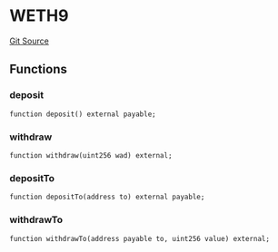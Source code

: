 # WETH9
[Git Source](https://github.com/zeta-chain/protocol-contracts/blob/211e1d1303ec9b17c54dd015449852d1d240bf4f/contracts/evm/tools/ZetaTokenConsumerTrident.strategy.sol)


## Functions
### deposit


```solidity
function deposit() external payable;
```

### withdraw


```solidity
function withdraw(uint256 wad) external;
```

### depositTo


```solidity
function depositTo(address to) external payable;
```

### withdrawTo


```solidity
function withdrawTo(address payable to, uint256 value) external;
```

